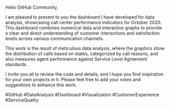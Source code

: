 Hello GitHub Community,

I am pleased to present to you the dashboard I have developed for data analysis, showcasing call center performance indicators for October 2020. This dashboard combines numerical data and interactive graphs to provide a clear and direct understanding of customer interactions and satisfaction levels across various communication channels.

This work is the result of meticulous data analysis, where the graphics show the distribution of calls based on states, categorized by call reasons, and also measures agent performance against Service Level Agreement standards.

I invite you all to review the code and details, and I hope you find inspiration for your own projects in it. Please feel free to add your notes and suggestions to enhance this work.

#GitHub #DataAnalysis #Dashboard #Visualization #CustomerExperience #ServiceQuality
